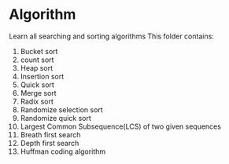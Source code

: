 # Algorithm
Learn all searching and sorting algorithms
This folder contains:
1. Bucket sort
2. count sort
3. Heap sort
4. Insertion sort
5. Quick sort
6. Merge sort
7. Radix sort
8. Randomize selection sort
9. Randomize quick sort
10. Largest Common Subsequence(LCS) of two given sequences
11. Breath first search
12. Depth first search
13. Huffman coding algorithm
